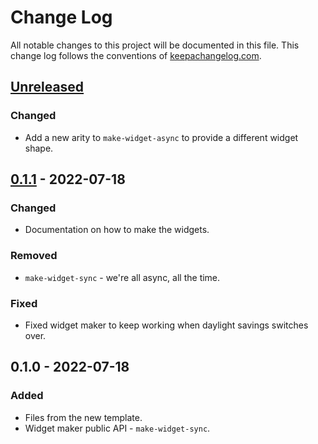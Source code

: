 # Change Log
All notable changes to this project will be documented in this file. This change log follows the conventions of [keepachangelog.com](http://keepachangelog.com/).

## [Unreleased]
### Changed
- Add a new arity to `make-widget-async` to provide a different widget shape.

## [0.1.1] - 2022-07-18
### Changed
- Documentation on how to make the widgets.

### Removed
- `make-widget-sync` - we're all async, all the time.

### Fixed
- Fixed widget maker to keep working when daylight savings switches over.

## 0.1.0 - 2022-07-18
### Added
- Files from the new template.
- Widget maker public API - `make-widget-sync`.

[Unreleased]: https://sourcehost.site/your-name/geneza/compare/0.1.1...HEAD
[0.1.1]: https://sourcehost.site/your-name/geneza/compare/0.1.0...0.1.1
